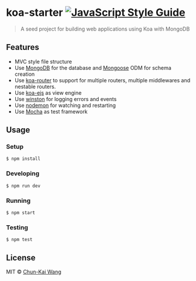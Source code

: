 # koa-starter [![JavaScript Style Guide][standardjs-image]][standardjs-url]

> A seed project for building web applications using Koa with MongoDB

## Features

- MVC style file structure
- Use [MongoDB](https://www.mongodb.com/) for the database and [Mongoose](https://github.com/Automattic/mongoose) ODM for schema creation
- Use [koa-router](https://github.com/alexmingoia/koa-router) to support for multiple routers, multiple middlewares and nestable routers.
- Use [koa-ejs](https://github.com/koajs/ejs) as view engine
- Use [winston](https://github.com/winstonjs/winston) for logging errors and events
- Use [nodemon](https://github.com/remy/nodemon) for watching and restarting
- Use [Mocha](https://github.com/mochajs/mocha) as test framework

## Usage

### Setup

```
$ npm install
```

### Developing

```
$ npm run dev
```

### Running

```
$ npm start
```

### Testing

```
$ npm test
```

## License

MIT © [Chun-Kai Wang](https://github.com/chunkai1312)

[standardjs-image]: https://img.shields.io/badge/code%20style-standard-brightgreen.svg
[standardjs-url]: http://standardjs.com/
